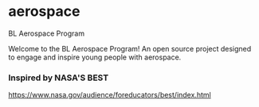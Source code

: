 # aerospace
BL Aerospace Program

Welcome to the BL Aerospace Program!  An open source project designed to engage and inspire young people with aerospace.

### Inspired by NASA'S BEST
https://www.nasa.gov/audience/foreducators/best/index.html


